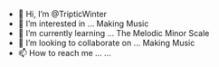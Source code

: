 - 👋 Hi, I’m @TripticWinter
- 👀 I’m interested in ... Making Music
- 🌱 I’m currently learning ... The Melodic Minor Scale
- 💞️ I’m looking to collaborate on ... Making Music
- 📫 How to reach me ... ...

<!---
TripticWinter/TripticWinter is a ✨ special ✨ repository because its `README.md` (this file) appears on your GitHub profile.
You can click the Preview link to take a look at your changes.
--->
